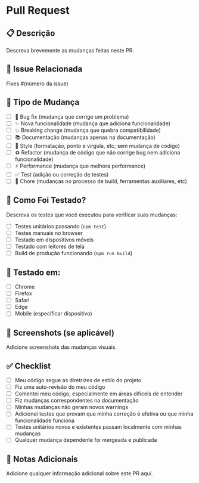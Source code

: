 # Pull Request

## 📋 Descrição
Descreva brevemente as mudanças feitas neste PR.

## 🔗 Issue Relacionada
Fixes #(número da issue)

## 🎯 Tipo de Mudança
- [ ] 🐛 Bug fix (mudança que corrige um problema)
- [ ] ✨ Nova funcionalidade (mudança que adiciona funcionalidade)
- [ ] 💥 Breaking change (mudança que quebra compatibilidade)
- [ ] 📚 Documentação (mudanças apenas na documentação)
- [ ] 🎨 Style (formatação, ponto e vírgula, etc; sem mudança de código)
- [ ] ♻️ Refactor (mudança de código que não corrige bug nem adiciona funcionalidade)
- [ ] ⚡ Performance (mudança que melhora performance)
- [ ] ✅ Test (adição ou correção de testes)
- [ ] 🔧 Chore (mudanças no processo de build, ferramentas auxiliares, etc)

## 🧪 Como Foi Testado?
Descreva os testes que você executou para verificar suas mudanças:
- [ ] Testes unitários passando (`npm test`)
- [ ] Testes manuais no browser
- [ ] Testado em dispositivos móveis
- [ ] Testado com leitores de tela
- [ ] Build de produção funcionando (`npm run build`)

## 📱 Testado em:
- [ ] Chrome
- [ ] Firefox
- [ ] Safari
- [ ] Edge
- [ ] Mobile (especificar dispositivo)

## 📸 Screenshots (se aplicável)
Adicione screenshots das mudanças visuais.

## ✅ Checklist
- [ ] Meu código segue as diretrizes de estilo do projeto
- [ ] Fiz uma auto-revisão do meu código
- [ ] Comentei meu código, especialmente em áreas difíceis de entender
- [ ] Fiz mudanças correspondentes na documentação
- [ ] Minhas mudanças não geram novos warnings
- [ ] Adicionei testes que provam que minha correção é efetiva ou que minha funcionalidade funciona
- [ ] Testes unitários novos e existentes passam localmente com minhas mudanças
- [ ] Qualquer mudança dependente foi mergeada e publicada

## 📝 Notas Adicionais
Adicione qualquer informação adicional sobre este PR aqui.
